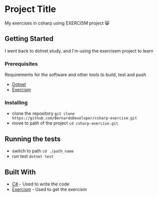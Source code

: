 # Project Title

My exercises in csharp using EXERCISM project 😸

## Getting Started

I went back to dotnet study, and I'm using the exercisem project to learn

### Prerequisites

Requirements for the software and other tools to build, test and push 
- [Dotnet](https://dotnet.microsoft.com/en-us/download)
- [Exercism](https://exercism.org/docs/using/solving-exercises/working-locally)

### Installing

+ clone the repository
`git clone https://github.com/BernardoDeveloper/csharp-exercise.git`
+ move to path of the project
`cd csharp-exercise.git`

## Running the tests

+ switch to path
`cd ./path_name`
+ run test
`dotnet test`

## Built With

  - [C#](https://en.wikipedia.org/wiki/C_Sharp_(programming_language)) - Used to write the code
  - [Exercism](https://exercism.org/) - Used to get the exercism
